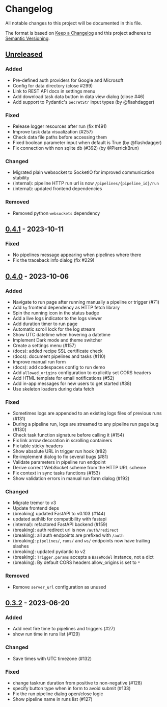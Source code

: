 # Changelog
All notable changes to this project will be documented in this file.

The format is based on [Keep a Changelog](http://keepachangelog.com/)
and this project adheres to [Semantic Versioning](http://semver.org/).

## [Unreleased]

### Added
- Pre-defined auth providers for Google and Microsoft
- Config for data directory (close #299)
- Link to REST API docs in settings menu
- Add download task data button in data view dialog (close #46)
- Add support to Pydantic's `SecretStr` input types (by @flashdagger)

### Fixed
- Release logger resources after run (fix #491)
- Improve task data visualization (#257)
- Check data file paths before accessing them
- Fixed boolean parameter input when default is True (by @flashdagger)
- Fix connection with non sqlite db (#392) (by @PierrickBrun)

### Changed
- Migrated plain websocket to SocketIO for improved communication stability
- (internal): pipeline HTTP run url is now `/pipelines/{pipeline_id}/run`
- (internal): updated frontend dependencies

### Removed
- Removed python `websockets` dependency

## [0.4.1] - 2023-10-11

### Fixed
- No pipelines message appearing when pipelines where there
- Fix the traceback info dialog (fix #229)

## [0.4.0] - 2023-10-06
### Added
- Navigate to run page after running manually a pipeline or trigger (#71)
- Add `ky` frontend dependency as HTTP fetch library
- Spin the running icon in the status badge
- Add a live logs indicator to the logs viewer
- Add duration timer to run page
- Automatic scroll lock for the log stream
- Show UTC datetime when hovering a datetime
- Implement Dark mode and theme switcher
- Create a settings menu (#157)
- (docs): added recipe SSL certificate check
- (docs): document pipelines and tasks (#110)
- Improve manual run form
- (docs): add codespaces config to run demo
- Add `allowed_origins` configuration to explicitly set CORS headers
- Add HTML template for email notifications (#52)
- Add in-app messages for new users to get started (#38)
- Use skeleton loaders during data fetch

### Fixed
- Sometimes logs are appended to an existing logs files of previous runs (#131)
- During a pipeline run, logs are streamed to any pipeline run page bug (#130)
- Check task function signature before calling it (#154)
- Fix link arrow decoration in scrolling containers
- Fix table sticky headers
- Show absolute URL in trigger run hook (#82)
- Re-implement dialog to fix several bugs (#81)
- Validate parameters in pipeline run endpoint
- Derive correct WebSocket scheme from the HTTP URL scheme
- Fix context in sync tasks functions (#153)
- Show validation errors in manual run form dialog (#192)

### Changed
- Migrate tremor to v3
- Update frontend deps
- (breaking) updated FastAPI to v0.103 (#144)
- updated authlib for compatibility with fastapi
- (internal): refactored FastAPI backend (#159)
- (breaking): auth redirect url is now `/auth/redirect`
- (breaking): all auth endpoints are prefixed with `/auth`
- (breaking): `pipelines/`, `runs/` and `ws/` endpoints now have trailing slashes
- (breaking): updated pydantic to v2
- (breaking): `Trigger.params` accepts a `BaseModel` instance, not a dict
- (breaking): By default CORS headers allow_origins is set to `*`

### Removed
- Remove `server_url` configuration as unused

## [0.3.2] - 2023-06-20
### Added
- Add next fire time to pipelines and triggers (#27)
- show run time in runs list (#129)

### Changed
- Save times with UTC timezone (#132)

### Fixed
- change taskrun duration from positive to non-negative (#128)
- specify button type when in form to avoid submit (#133)
- Fix the run pipeline dialog open/close logic
- Show pipeline name in runs list (#127)

[Unreleased]: https://github.com/lucafaggianelli/mario-pype/compare/v0.4.1...HEAD
[0.4.1]: https://github.com/lucafaggianelli/mario-pype/compare/v0.4.0...v0.4.1
[0.4.0]: https://github.com/lucafaggianelli/mario-pype/compare/v0.3.2...v0.4.0
[0.3.2]: https://github.com/lucafaggianelli/plombery.git/releases/tag/v0.3.2
